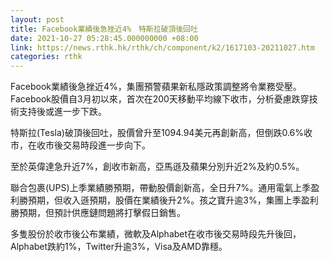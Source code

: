 ```yaml
---
layout: post
title: Facebook業績後急挫近4%　特斯拉破頂後回吐
date: 2021-10-27 05:28:45.000000000 +08:00
link: https://news.rthk.hk/rthk/ch/component/k2/1617103-20211027.htm
categories: rthk
---
```


Facebook業績後急挫近4%，集團預警蘋果新私隱政策調整將令業務受壓。Facebook股價自3月初以來，首次在200天移動平均線下收市，分析憂慮跌穿技術支持後或進一步下跌。

特斯拉(Tesla)破頂後回吐，股價曾升至1094.94美元再創新高，但倒跌0.6%收市，在收市後交易時段進一步向下。

至於英偉達急升近7%，創收市新高，亞馬遜及蘋果分別升近2%及約0.5%。

聯合包裹(UPS)上季業績勝預期，帶動股價創新高，全日升7%。通用電氣上季盈利勝預期，但收入遜預期，股價在業績後升2%。孩之寶升逾3%，集團上季盈利勝預期，但預計供應鏈問題將打擊假日銷售。

多隻股份於收市後公布業績，微軟及Alphabet在收市後交易時段先升後回，Alphabet跌約1%，Twitter升逾3%，Visa及AMD靠穩。

